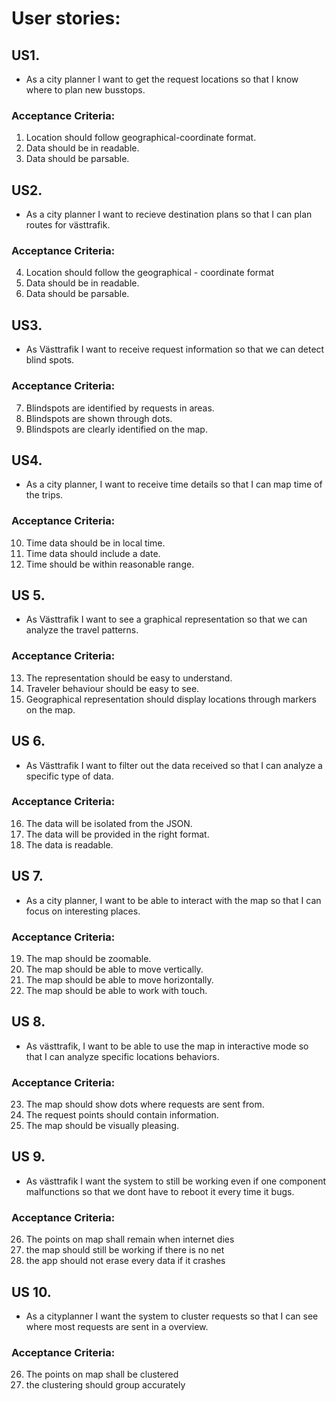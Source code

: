 # User stories: 

## US1. 
* As a city planner I want to get the request locations so that I know where to plan new busstops.
### Acceptance Criteria: 
1. Location should follow geographical-coordinate format.
1. Data should be in readable.
1. Data should be parsable.

## US2. 
* As a city planner I want to recieve destination plans so that I can plan routes for västtrafik.
### Acceptance Criteria:
4. Location should follow the geographical - coordinate format
5. Data should be in readable.
6. Data should be parsable.

## US3. 
* As Västtrafik I want to receive request information so that we can detect blind spots.
### Acceptance Criteria:
7. Blindspots are identified by requests in areas.
8. Blindspots are shown through dots.
9. Blindspots are clearly identified on the map.


## US4.
* As a city planner, I want to receive time details so that I can map time of the trips.
### Acceptance Criteria: 
10. Time data should be in local time.
11. Time data should include a date.
12. Time should be within reasonable range. 

## US 5.
* As Västtrafik I want to see a graphical representation so that we can analyze the travel patterns.
### Acceptance Criteria: 
13. The representation should be easy to understand.
14. Traveler behaviour should be easy to see.
15. Geographical representation should display locations through markers on the map.

## US 6.
* As Västtrafik I want to filter out the data received so that I can analyze a specific type of data.
### Acceptance Criteria: 
16. The data will be isolated from the JSON.
17. The data will be provided in the right format.
18. The data is readable.

## US 7.
* As a city planner, I want to be able to interact with the map so that I can focus on interesting places.
### Acceptance Criteria: 
19. The map should be zoomable.
20. The map should be able to move vertically.
21. The map should be able to move horizontally.
22. The map should be able to work with touch.

## US 8.
* As västtrafik, I want to be able to use the map in interactive mode so that I can analyze specific locations behaviors.
### Acceptance Criteria:
23. The map should show dots where requests are sent from.
24. The request points should contain information.
25. The map should be visually pleasing.

## US 9.
* As västtrafik I want the system to still be working even if one component malfunctions so that we dont have to reboot it every time it bugs.
### Acceptance Criteria:
26. The points on map shall remain when internet dies
27. the map should still be working if there is no net
28. the app should not erase every data if it crashes
 
## US 10.
* As a cityplanner I want the system to cluster requests so that I can see where most requests are sent in a overview.
### Acceptance Criteria:
26. The points on map shall be clustered
27. the clustering should group accurately

